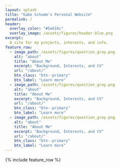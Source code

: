 ```yaml
---
layout: splash
title: "Gabe Schumm's Personal Website"
permalink: /
header:
  overlay_color: "#5e616c"
  overlay_image: /assets/figures/header-blue.png
excerpt: 
  A site for my projects, interests, and info. 
feature_row:
  - image_path: /assets/figures/question_gray.png
    alt: "about"
    title: "About Me"
    excerpt: "Background, Interests, and CV"
    url: "/about/"
    btn_class: "btn--primary"
    btn_label: "Learn more"
  - image_path: /assets/figures/question_gray.png
    alt: "about"
    title: "About Me"
    excerpt: "Background, Interests, and CV"
    url: "/about/"
    btn_class: "btn--primary"
    btn_label: "Learn more"
  - image_path: /assets/figures/question_gray.png
    alt: "about"
    title: "About Me"
    excerpt: "Background, Interests, and CV"
    url: "/about/"
    btn_class: "btn--primary"
    btn_label: "Learn more"
---
```


{% include feature_row %}